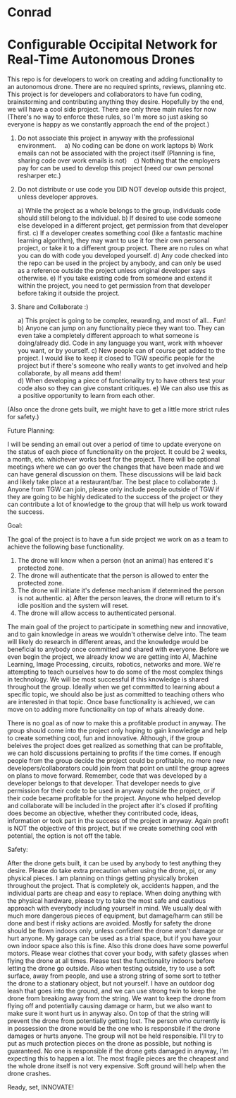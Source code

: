 # Conrad
# Configurable Occipital Network for Real-Time Autonomous Drones

This repo is for developers to work on creating and adding functionality to an autonomous drone. There are no required sprints, reviews, planning etc. This project is for developers and collaborators to have fun coding, brainstorming and contributing anything they desire. Hopefully by the end, we will have a cool side project. There are only three main rules for now (There's no way to enforce these rules, so I'm more so just asking so everyone is happy as we constantly approach the end of the project.)

1) Do not associate this project in anyway with the professional environment.
    
    a) No coding can be done on work laptops
    b) Work emails can not be associated with the project itself (Planning is fine, sharing code over work emails is not)
    c) Nothing that the employers pay for can be used to develop this project (need our own personal resharper etc.)

2) Do not distribute or use code you DID NOT develop outside this project, unless developer approves.

    a) While the project as a whole belongs to the group, individuals code should still belong to the individual.
    b) If desired to use code someone else developed in a different project, get permission from that developer first.
    c) If a developer creates something cool (like a fantastic machine learning algorithm), they may want to use it for their own personal project, or take it to a different group project. There are no rules on what you can do with code you developed yourself.
    d) Any code checked into the repo can be used in the project by anybody, and can only be used as a reference outside the          project unless original developer says otherwise.
    e) If you take existing code from someone and extend it within the project, you need to get permission from that developer        before taking it outside the project.
 
 3) Share and Collaborate :)
    
    a) This project is going to be complex, rewarding, and most of all... Fun!
    b) Anyone can jump on any functionality piece they want too. They can even take a completely different approach to what          someone is doing/already did. Code in any language you want, work with whoever you want, or by yourself. 
    c) New people can of course get added to the project. I would like to keep it closed to TGW specific people for the              project but if there's someone who really wants to get involved and help collaborate, by all means add them!     
    d) When developing a piece of functionality try to have others test your code also so they can give constant critiques.
    e) We can also use this as a positive opportunity to learn from each other. 
     
(Also once the drone gets built, we might have to get a little more strict rules for safety.)
     
     
Future Planning:

I will be sending an email out over a period of time to update everyone on the status of each piece of functionality on the project. It could be 2 weeks, a month, etc. whichever works best for the project. There will be optional meetings where we can go over the changes that have been made and we can have general discussion on them. These discussions will be laid back and likely take place at a restaurant/bar. The best place to collaborate :). Anyone from TGW can join, please only include people outside of TGW if they are going to be highly dedicated to the success of the project or they can contribute a lot of knowledge to the group that will help us work toward the success. 


Goal:

The goal of the project is to have a fun side project we work on as a team to achieve the following base functionality. 

  1) The drone will know when a person (not an animal) has entered it's protected zone.
  2) The drone will authenticate that the person is allowed to enter the protected zone.
  3) The drone will initiate it's defense mechanism if determined the person is not authentic.
      a) After the person leaves, the drone will return to it's idle position and the system will reset.
  4) The drone will allow access to authenticated personal.

The main goal of the project to participate in something new and innovative, and to gain knowledge in areas we wouldn't otherwise delve into. The team will likely do research in different areas, and the knowledge would be beneficial to anybody once committed and shared with everyone. Before we even begin the project, we already know we are getting into AI, Machine Learning, Image Processing, circuits, robotics, networks and more. We're attempting to teach ourselves how to do some of the most complex things in technology. We will be most successful if this knowledge is shared throughout the group. Ideally when we get committed to learning about a specific topic, we should also be just as committed to teaching others who are interested in that topic. Once base functionality is achieved, we can move on to adding more functionality on top of whats already done. 

There is no goal as of now to make this a profitable product in anyway. The group should come into the project only hoping to gain knowledge and help to create something cool, fun and innovative. Although, if the group beleives the project does get realized as something that can be profitable, we can hold discussions pertaining to profits if the time comes. If enough people from the group decide the project could be profitable, no more new developers/collaborators could join from that point on until the group agrees on plans to move forward. Remember, code that was developed by a developer belongs to that developer. That developer needs to give permission for their code to be used in anyway outside the project, or if their code became profitable for the project. Anyone who helped develop and collaborate will be included in the project after it's closed if profiting does become an objective, whether they contributed code, ideas, information or took part in the success of the project in anyway. Again profit is NOT the objective of this project, but if we create something cool with potential, the option is not off the table.  


Safety:

After the drone gets built, it can be used by anybody to test anything they desire. Please do take extra precaution when using the drone, pi, or any physical pieces. I am planning on things getting physically broken throughout the project. That is completely ok, accidents happen, and the individual parts are cheap and easy to replace. When doing anything with the physical hardware, please try to take the most safe and cautious approach with everybody including yourself in mind. We usually deal with much more dangerous pieces of equipment, but damage/harm can still be done and best if risky actions are avoided. Mostly for safety the drone should be flown indoors only, unless confident the drone won't damage or hurt anyone. My garage can be used as a trial space, but if you have your own indoor space also this is fine. Also this drone does have some powerful motors. Please wear clothes that cover your body, with safety glasses when flying the drone at all times. Please test the functionality indoors before letting the drone go outside. Also when testing outside, try to use a soft surface, away from people, and use a strong string of some sort to tether the drone to a stationary object, but not yourself. I have an outdoor dog leash that goes into the ground, and we can use strong twin to keep the drone from breaking away from the string. We want to keep the drone from flying off and potentially causing damage or harm, but we also want to make sure it wont hurt us in anyway also. On top of that the string will prevent the drone from potentially getting lost. The person who currently is in possession the drone would be the one who is responsbile if the drone damages or hurts anyone. The group will not be held responsible. I'll try to put as much protection pieces on the drone as possible, but nothing is guaranteed. No one is responsible if the drone gets damaged in anyway, I'm expecting this to happen a lot. The most fragile pieces are the cheapest and the whole drone itself is not very expensive. Soft ground will help when the drone crashes. 

Ready, set, INNOVATE!
